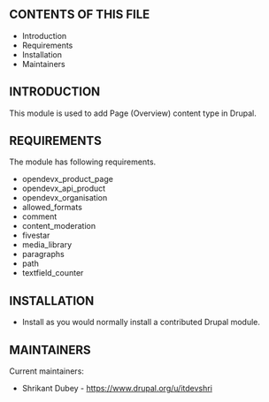 CONTENTS OF THIS FILE
---------------------
 * Introduction
 * Requirements
 * Installation
 * Maintainers


INTRODUCTION
------------
This module is used to add Page (Overview) content type in Drupal.


REQUIREMENTS
------------
The module has following requirements.
  - opendevx_product_page
  - opendevx_api_product
  - opendevx_organisation
  - allowed_formats
  - comment
  - content_moderation
  - fivestar
  - media_library
  - paragraphs
  - path
  - textfield_counter


INSTALLATION
------------
 * Install as you would normally install a contributed Drupal module.


MAINTAINERS
-----------
Current maintainers:
 * Shrikant Dubey - https://www.drupal.org/u/itdevshri
